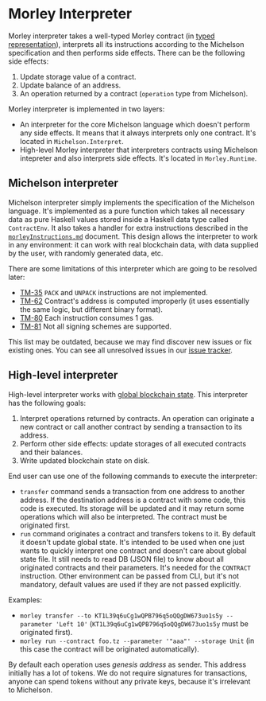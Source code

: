 # Morley Interpreter

Morley interpreter takes a well-typed Morley contract (in [typed representation](./michelsonTypes.md#typed-types)), interprets all its instructions according to the Michelson specification and then performs side effects.
There can be the following side effects:
1. Update storage value of a contract.
2. Update balance of an address.
3. An operation returned by a contract (`operation` type from Michelson).

Morley interpreter is implemented in two layers:
* An interpreter for the core Michelson language which doesn't perform any side effects.
It means that it always interprets only one contract.
It's located in `Michelson.Interpret`.
* High-level Morley interpreter that interpreters contracts using Michelson intepreter and also interprets side effects.
It's located in `Morley.Runtime`.

## Michelson interpreter

Michelson interpreter simply implements the specification of the Michelson language.
It's implemented as a pure function which takes all necessary data as pure Haskell values stored inside a Haskell data type called `ContractEnv`.
It also takes a handler for extra instructions described in the [`morleyInstructions.md`](./morleyInstructions.md) document.
This design allows the interpreter to work in any environment: it can work with real blockchain data, with data supplied by the user, with randomly generated data, etc.

There are some limitations of this interpreter which are going to be resolved later:
* [TM-35](https://issues.serokell.io/issue/TM-35) `PACK` and `UNPACK` instructions are not implemented.
* [TM-62](https://issues.serokell.io/issue/TM-62) Contract's address is computed improperly (it uses essentially the same logic, but different binary format).
* [TM-80](https://issues.serokell.io/issue/TM-80) Each instruction consumes 1 gas.
* [TM-81](https://issues.serokell.io/issue/TM-81) Not all signing schemes are supported.

This list may be outdated, because we may find discover new issues or fix existing ones.
You can see all unresolved issues in our [issue tracker](https://issues.serokell.io/issues?q=project:%20%7BTezos%20Michelson%7D%20%23Unresolved).

## High-level interpreter

High-level interpreter works with [global blockchain state](./morleyRuntime.md#blockchain-state).
This interpreter has the following goals:
1. Interpret operations returned by contracts.
An operation can originate a new contract or call another contract by sending a transaction to its address.
2. Perform other side effects: update storages of all executed contracts and their balances.
3. Write updated blockchain state on disk.

End user can use one of the following commands to execute the interpreter:
* `transfer` command sends a transaction from one address to another address.
If the destination address is a contract with some code, this code is executed.
Its storage will be updated and it may return some operations which will also be interpreted.
The contract must be originated first.
* `run` command originates a contract and transfers tokens to it.
By default it doesn't update global state.
It's intended to be used when one just wants to quickly interpret one contract and doesn't care about global state file.
It still needs to read DB (JSON file) to know about all originated contracts and their parameters.
It's needed for the `CONTRACT` instruction.
Other environment can be passed from CLI, but it's not mandatory, default values are used if they are not passed explicitly.

Examples:
* `morley transfer --to KT1L39q6uCg1wQPB796q5oQQgDW673uo1s5y --parameter 'Left 10'` (`KT1L39q6uCg1wQPB796q5oQQgDW673uo1s5y` must be originated first).
* `morley run --contract foo.tz --parameter '"aaa"' --storage Unit` (in this case the contract will be originated automatically).

By default each operation uses _genesis address_ as sender.
This address initially has a lot of tokens.
We do not require signatures for transactions, anyone can spend tokens without any private keys, because it's irrelevant to Michelson.
